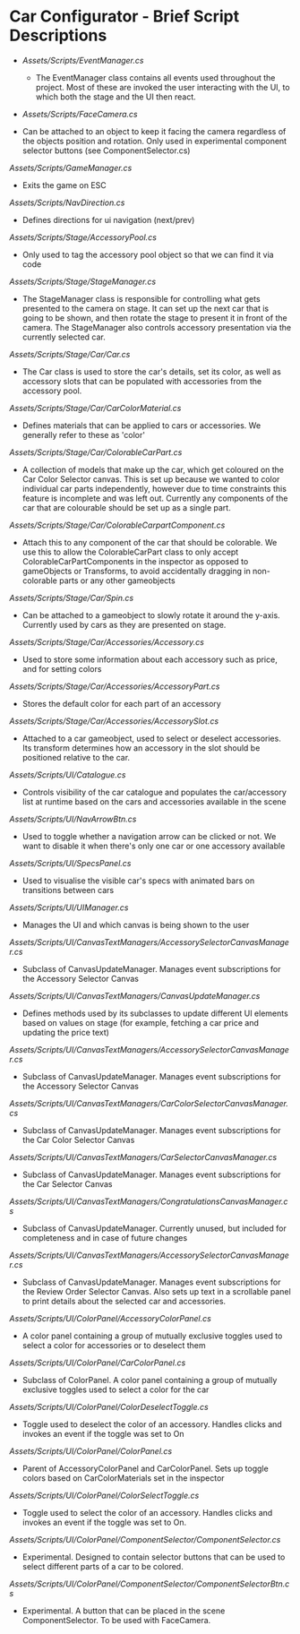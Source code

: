 # Car Configurator - Brief Script Descriptions

* _Assets/Scripts/EventManager.cs_<br />
  * The EventManager class contains all events used throughout the project. Most of these are invoked the user interacting with the UI, to which both the stage and the UI then react.

* _Assets/Scripts/FaceCamera.cs_<br />
 * Can be attached to an object to keep it facing the camera regardless of the objects position and rotation. Only used in experimental component selector buttons (see ComponentSelector.cs)

_Assets/Scripts/GameManager.cs_<br />
* Exits the game on ESC

_Assets/Scripts/NavDirection.cs_<br />
* Defines directions for ui navigation (next/prev)

_Assets/Scripts/Stage/AccessoryPool.cs_<br />
* Only used to tag the accessory pool object so that we can find it via code

_Assets/Scripts/Stage/StageManager.cs_<br />
* The StageManager class is responsible for controlling what gets presented to the camera on stage. It can set up the next car that is going to be shown, and then rotate the stage to present it in front of the camera. The StageManager also controls accessory presentation via the currently selected car.

_Assets/Scripts/Stage/Car/Car.cs_<br />
* The Car class is used to store the car's details, set its color, as well as accessory slots that can be populated with accessories from the accessory pool.

_Assets/Scripts/Stage/Car/CarColorMaterial.cs_<br />
* Defines materials that can be applied to cars or accessories. We generally refer to these as 'color'

_Assets/Scripts/Stage/Car/ColorableCarPart.cs_<br />
* A collection of models that make up the car, which get coloured on the Car Color Selector canvas. This is set up because we wanted to color individual car parts independently, however due to time constraints this feature is incomplete and was left out. Currently any components of the car that are colourable should be set up as a single part.

_Assets/Scripts/Stage/Car/ColorableCarpartComponent.cs_<br />
* Attach this to any component of the car that should be colorable. We use this to allow the ColorableCarPart class to only accept ColorableCarPartComponents in the inspector as opposed to gameObjects or Transforms, to avoid accidentally dragging in non-colorable parts or any other gameobjects

_Assets/Scripts/Stage/Car/Spin.cs_<br />
* Can be attached to a gameobject to slowly rotate it around the y-axis. Currently used by cars as they are presented on stage.

_Assets/Scripts/Stage/Car/Accessories/Accessory.cs_<br />
* Used to store some information about each accessory such as price, and for setting colors

_Assets/Scripts/Stage/Car/Accessories/AccessoryPart.cs_<br />
* Stores the default color for each part of an accessory

_Assets/Scripts/Stage/Car/Accessories/AccessorySlot.cs_<br />
* Attached to a car gameobject, used to select or deselect accessories. Its transform determines how an accessory in the slot should be positioned relative to the car.

_Assets/Scripts/UI/Catalogue.cs_<br />
* Controls visibility of the car catalogue and populates the car/accessory list at runtime based on the cars and accessories available in the scene

_Assets/Scripts/UI/NavArrowBtn.cs_<br />
* Used to toggle whether a navigation arrow can be clicked or not. We want to disable it when there's only one car or one accessory available

_Assets/Scripts/UI/SpecsPanel.cs_<br />
* Used to visualise the visible car's specs with animated bars on transitions between cars

_Assets/Scripts/UI/UIManager.cs_<br />
* Manages the UI and which canvas is being shown to the user

_Assets/Scripts/UI/CanvasTextManagers/AccessorySelectorCanvasManager.cs_<br />
* Subclass of CanvasUpdateManager. Manages event subscriptions for the Accessory Selector Canvas

_Assets/Scripts/UI/CanvasTextManagers/CanvasUpdateManager.cs_<br />
* Defines methods used by its subclasses to update different UI elements based on values on stage (for example, fetching a car price and updating the price text)

_Assets/Scripts/UI/CanvasTextManagers/AccessorySelectorCanvasManager.cs_<br />
* Subclass of CanvasUpdateManager. Manages event subscriptions for the Accessory Selector Canvas

_Assets/Scripts/UI/CanvasTextManagers/CarColorSelectorCanvasManager.cs_<br />
* Subclass of CanvasUpdateManager. Manages event subscriptions for the Car Color Selector Canvas

_Assets/Scripts/UI/CanvasTextManagers/CarSelectorCanvasManager.cs_<br />
* Subclass of CanvasUpdateManager. Manages event subscriptions for the Car Selector Canvas

_Assets/Scripts/UI/CanvasTextManagers/CongratulationsCanvasManager.cs_<br />
* Subclass of CanvasUpdateManager. Currently unused, but included for completeness and in case of future changes

_Assets/Scripts/UI/CanvasTextManagers/AccessorySelectorCanvasManager.cs_<br />
* Subclass of CanvasUpdateManager. Manages event subscriptions for the Review Order Selector Canvas. Also sets up text in a scrollable panel to print details about the selected car and accessories.

_Assets/Scripts/UI/ColorPanel/AccessoryColorPanel.cs_<br />
* A color panel containing a group of mutually exclusive toggles used to select a color for accessories or to deselect them

_Assets/Scripts/UI/ColorPanel/CarColorPanel.cs_<br />
* Subclass of ColorPanel. A color panel containing a group of mutually exclusive toggles used to select a color for the car

_Assets/Scripts/UI/ColorPanel/ColorDeselectToggle.cs_<br />
* Toggle used to deselect the color of an accessory. Handles clicks and invokes an event if the toggle was set to On

_Assets/Scripts/UI/ColorPanel/ColorPanel.cs_<br />
* Parent of AccessoryColorPanel and CarColorPanel. Sets up toggle colors based on CarColorMaterials set in the inspector

_Assets/Scripts/UI/ColorPanel/ColorSelectToggle.cs_
* Toggle used to select the color of an accessory. Handles clicks and invokes an event if the toggle was set to On. 

_Assets/Scripts/UI/ColorPanel/ComponentSelector/ComponentSelector.cs_
* Experimental. Designed to contain selector buttons that can be used to select different parts of a car to be colored. 

_Assets/Scripts/UI/ColorPanel/ComponentSelector/ComponentSelectorBtn.cs_
* Experimental. A button that can be placed in the scene ComponentSelector. To be used with FaceCamera.

